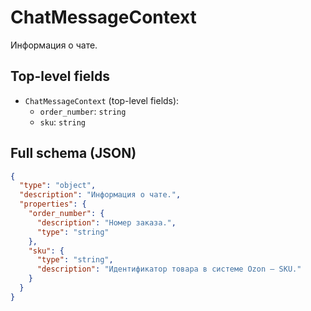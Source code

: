 # ChatMessageContext

Информация о чате.

## Top-level fields
- `ChatMessageContext` (top-level fields):
  - `order_number`: `string`
  - `sku`: `string`

## Full schema (JSON)
```json
{
  "type": "object",
  "description": "Информация о чате.",
  "properties": {
    "order_number": {
      "description": "Номер заказа.",
      "type": "string"
    },
    "sku": {
      "type": "string",
      "description": "Идентификатор товара в системе Ozon — SKU."
    }
  }
}
```
